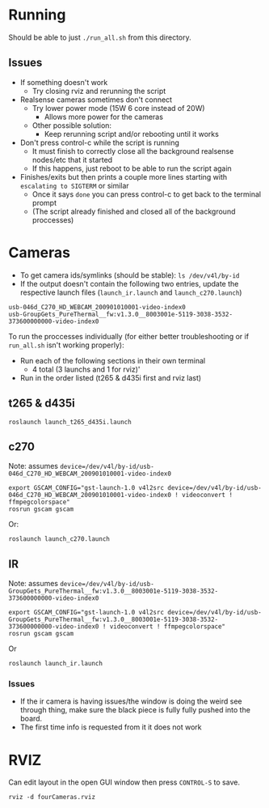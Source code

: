 # Running

Should be able to just `./run_all.sh` from this directory.

## Issues

- If something doesn't work
    - Try closing rviz and rerunning the script
- Realsense cameras sometimes don't connect
    - Try lower power mode (15W 6 core instead of 20W)
        - Allows more power for the cameras
    - Other possible solution:
        - Keep rerunning script and/or rebooting until it works
- Don't press control-c while the script is running
    - It must finish to correctly close all the background realsense nodes/etc that it started
    - If this happens, just reboot to be able to run the script again
- Finishes/exits but then prints a couple more lines starting with `escalating to SIGTERM` or similar
    - Once it says `done` you can press control-c to get back to the terminal prompt
    - (The script already finished and closed all of the background proccesses)

# Cameras

- To get camera ids/symlinks (should be stable): `ls /dev/v4l/by-id`
- If the output doesn't contain the following two entries, update the respective launch files (`launch_ir.launch` and `launch_c270.launch`)
```
usb-046d_C270_HD_WEBCAM_200901010001-video-index0
usb-GroupGets_PureThermal__fw:v1.3.0__8003001e-5119-3038-3532-373600000000-video-index0
```

To run the proccesses individually (for either better troubleshooting or if `run_all.sh` isn't working properly):
- Run each of the following sections in their own terminal
    - 4 total (3 launchs and 1 for rviz)'
- Run in the order listed (t265 & d435i first and rviz last)

## t265 & d435i

```
roslaunch launch_t265_d435i.launch
```

## c270


Note: assumes `device=/dev/v4l/by-id/usb-046d_C270_HD_WEBCAM_200901010001-video-index0`
```
export GSCAM_CONFIG="gst-launch-1.0 v4l2src device=/dev/v4l/by-id/usb-046d_C270_HD_WEBCAM_200901010001-video-index0 ! videoconvert ! ffmpegcolorspace"
rosrun gscam gscam
```
Or:
```
roslaunch launch_c270.launch
```

## IR

Note: assumes `device=/dev/v4l/by-id/usb-GroupGets_PureThermal__fw:v1.3.0__8003001e-5119-3038-3532-373600000000-video-index0`
```
export GSCAM_CONFIG="gst-launch-1.0 v4l2src device=/dev/v4l/by-id/usb-GroupGets_PureThermal__fw:v1.3.0__8003001e-5119-3038-3532-373600000000-video-index0 ! videoconvert ! ffmpegcolorspace"
rosrun gscam gscam
```
Or
```
roslaunch launch_ir.launch
```

### Issues

- If the ir camera is having issues/the window is doing the weird see through thing, make sure the black piece is fully fully pushed into the board.
- The first time info is requested from it it does not work

# RVIZ

Can edit layout in the open GUI window then press `CONTROL-S` to save.
```
rviz -d fourCameras.rviz
```